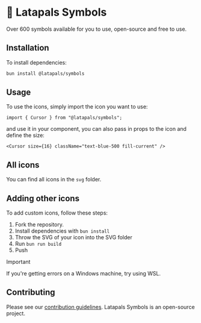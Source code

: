 # 🔣 Latapals Symbols

Over 600 symbols available for you to use, open-source and free to use.

## Installation

To install dependencies:

```bash
bun install @latapals/symbols
```

## Usage

To use the icons, simply import the icon you want to use:

```tsx
import { Cursor } from "@latapals/symbols";
```

and use it in your component, you can also pass in props to the icon and define the size:

```tsx
<Cursor size={16} className="text-blue-500 fill-current" />
```

## All icons

You can find all icons in the `svg` folder.

## Adding other icons

To add custom icons, follow these steps:

1. Fork the repository.
2. Install dependencies with `bun install`
3. Throw the SVG of your icon into the SVG folder
4. Run `bun run build`
5. Push

> [!IMPORTANT]  
> If you're getting errors on a Windows machine, try using WSL.

## Contributing

Please see our [contribution guidelines](/CONTRIBUTING.md). Latapals Symbols is an open-source project.
